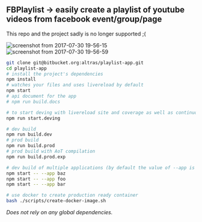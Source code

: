 ## FBPlaylist -> easily create a playlist of youtube videos from facebook event/group/page

This repo and the project sadly is no longer supported ;(

![screenshot from 2017-07-30 19-56-15](https://user-images.githubusercontent.com/761656/28755634-edcbe9aa-7567-11e7-9c18-06f306a90a01.png)
![screenshot from 2017-07-30 19-56-59](https://user-images.githubusercontent.com/761656/28755635-edcc0f2a-7567-11e7-9d9e-8c5e80e833d3.png)

```bash
git clone git@bitbucket.org:altras/playlist-app.git
cd playlist-app
# install the project's dependencies
npm install
# watches your files and uses livereload by default
npm start
# api document for the app
# npm run build.docs

# to start deving with livereload site and coverage as well as continuous testing
npm run start.deving

# dev build
npm run build.dev
# prod build
npm run build.prod
# prod build with AoT compilation
npm run build.prod.exp

# dev build of multiple applications (by default the value of --app is "app")
npm start -- --app baz
npm start -- --app foo
npm start -- --app bar

# use docker to create production ready container
bash ./scripts/create-docker-image.sh
```

_Does not rely on any global dependencies._
